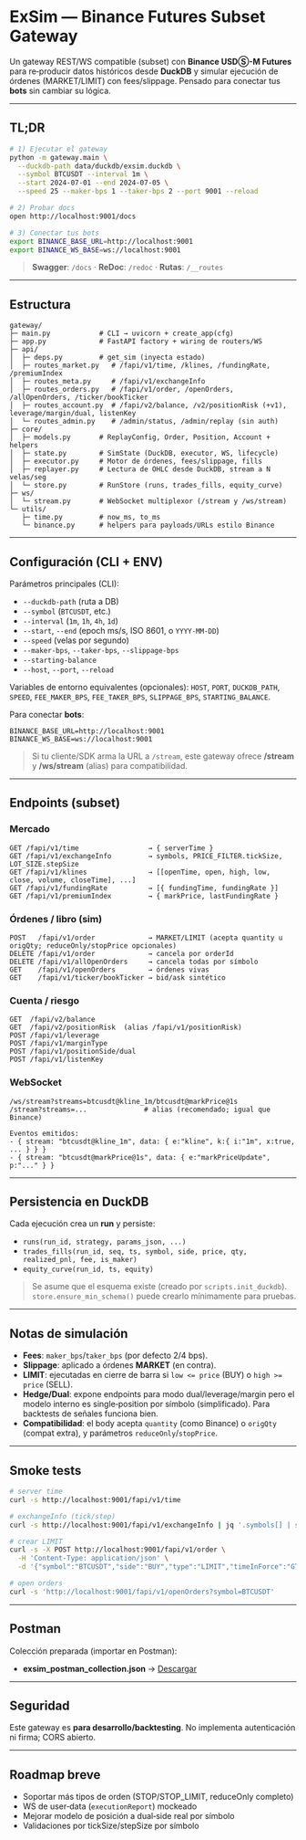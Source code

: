 # ExSim — Binance Futures Subset Gateway

Un gateway REST/WS compatible (subset) con **Binance USDⓈ-M Futures** para re‑producir datos históricos desde **DuckDB** y simular ejecución de órdenes (MARKET/LIMIT) con fees/slippage. Pensado para conectar tus **bots** sin cambiar su lógica.

---

## TL;DR

```bash
# 1) Ejecutar el gateway
python -m gateway.main \
  --duckdb-path data/duckdb/exsim.duckdb \
  --symbol BTCUSDT --interval 1m \
  --start 2024-07-01 --end 2024-07-05 \
  --speed 25 --maker-bps 1 --taker-bps 2 --port 9001 --reload

# 2) Probar docs
open http://localhost:9001/docs

# 3) Conectar tus bots
export BINANCE_BASE_URL=http://localhost:9001
export BINANCE_WS_BASE=ws://localhost:9001
```

> **Swagger**: `/docs` · **ReDoc**: `/redoc` · **Rutas**: `/__routes`

---

## Estructura

```
gateway/
├─ main.py            # CLI → uvicorn + create_app(cfg)
├─ app.py             # FastAPI factory + wiring de routers/WS
├─ api/
│  ├─ deps.py         # get_sim (inyecta estado)
│  ├─ routes_market.py   # /fapi/v1/time, /klines, /fundingRate, /premiumIndex
│  ├─ routes_meta.py     # /fapi/v1/exchangeInfo
│  ├─ routes_orders.py   # /fapi/v1/order, /openOrders, /allOpenOrders, /ticker/bookTicker
│  ├─ routes_account.py  # /fapi/v2/balance, /v2/positionRisk (+v1), leverage/margin/dual, listenKey
│  └─ routes_admin.py    # /admin/status, /admin/replay (sin auth)
├─ core/
│  ├─ models.py       # ReplayConfig, Order, Position, Account + helpers
│  ├─ state.py        # SimState (DuckDB, executor, WS, lifecycle)
│  ├─ executor.py     # Motor de órdenes, fees/slippage, fills
│  ├─ replayer.py     # Lectura de OHLC desde DuckDB, stream a N velas/seg
│  └─ store.py        # RunStore (runs, trades_fills, equity_curve)
├─ ws/
│  └─ stream.py       # WebSocket multiplexor (/stream y /ws/stream)
└─ utils/
   ├─ time.py         # now_ms, to_ms
   └─ binance.py      # helpers para payloads/URLs estilo Binance
```

---

## Configuración (CLI + ENV)

Parámetros principales (CLI):

* `--duckdb-path` (ruta a DB)
* `--symbol` (`BTCUSDT`, etc.)
* `--interval` (`1m`, `1h`, `4h`, `1d`)
* `--start`, `--end` (epoch ms/s, ISO 8601, o `YYYY-MM-DD`)
* `--speed` (velas por segundo)
* `--maker-bps`, `--taker-bps`, `--slippage-bps`
* `--starting-balance`
* `--host`, `--port`, `--reload`

Variables de entorno equivalentes (opcionales): `HOST`, `PORT`, `DUCKDB_PATH`, `SPEED`, `FEE_MAKER_BPS`, `FEE_TAKER_BPS`, `SLIPPAGE_BPS`, `STARTING_BALANCE`.

Para conectar **bots**:

```
BINANCE_BASE_URL=http://localhost:9001
BINANCE_WS_BASE=ws://localhost:9001
```

> Si tu cliente/SDK arma la URL a `/stream`, este gateway ofrece **/stream** y **/ws/stream** (alias) para compatibilidad.

---

## Endpoints (subset)

### Mercado

```
GET /fapi/v1/time                 → { serverTime }
GET /fapi/v1/exchangeInfo         → symbols, PRICE_FILTER.tickSize, LOT_SIZE.stepSize
GET /fapi/v1/klines               → [[openTime, open, high, low, close, volume, closeTime], ...]
GET /fapi/v1/fundingRate          → [{ fundingTime, fundingRate }]
GET /fapi/v1/premiumIndex         → { markPrice, lastFundingRate }
```

### Órdenes / libro (sim)

```
POST   /fapi/v1/order             → MARKET/LIMIT (acepta quantity u origQty; reduceOnly/stopPrice opcionales)
DELETE /fapi/v1/order             → cancela por orderId
DELETE /fapi/v1/allOpenOrders     → cancela todas por símbolo
GET    /fapi/v1/openOrders        → órdenes vivas
GET    /fapi/v1/ticker/bookTicker → bid/ask sintético
```

### Cuenta / riesgo

```
GET  /fapi/v2/balance
GET  /fapi/v2/positionRisk  (alias /fapi/v1/positionRisk)
POST /fapi/v1/leverage
POST /fapi/v1/marginType
POST /fapi/v1/positionSide/dual
POST /fapi/v1/listenKey
```

### WebSocket

```
/ws/stream?streams=btcusdt@kline_1m/btcusdt@markPrice@1s
/stream?streams=...              # alias (recomendado; igual que Binance)

Eventos emitidos:
- { stream: "btcusdt@kline_1m", data: { e:"kline", k:{ i:"1m", x:true, ... } } }
- { stream: "btcusdt@markPrice@1s", data: { e:"markPriceUpdate", p:"..." } }
```

---

## Persistencia en DuckDB

Cada ejecución crea un **run** y persiste:

* `runs(run_id, strategy, params_json, ...)`
* `trades_fills(run_id, seq, ts, symbol, side, price, qty, realized_pnl, fee, is_maker)`
* `equity_curve(run_id, ts, equity)`

> Se asume que el esquema existe (creado por `scripts.init_duckdb`). `store.ensure_min_schema()` puede crearlo mínimamente para pruebas.

---

## Notas de simulación

* **Fees**: `maker_bps`/`taker_bps` (por defecto 2/4 bps).
* **Slippage**: aplicado a órdenes **MARKET** (en contra).
* **LIMIT**: ejecutadas en cierre de barra si `low <= price` (BUY) o `high >= price` (SELL).
* **Hedge/Dual**: expone endpoints para modo dual/leverage/margin pero el modelo interno es single‑position por símbolo (simplificado). Para backtests de señales funciona bien.
* **Compatibilidad**: el body acepta `quantity` (como Binance) o `origQty` (compat extra), y parámetros `reduceOnly`/`stopPrice`.

---

## Smoke tests

```bash
# server time
curl -s http://localhost:9001/fapi/v1/time

# exchangeInfo (tick/step)
curl -s http://localhost:9001/fapi/v1/exchangeInfo | jq '.symbols[] | select(.symbol=="BTCUSDT")'

# crear LIMIT
curl -s -X POST http://localhost:9001/fapi/v1/order \
  -H 'Content-Type: application/json' \
  -d '{"symbol":"BTCUSDT","side":"BUY","type":"LIMIT","timeInForce":"GTC","quantity":"0.001","price":"50000","newClientOrderId":"readme-limit"}'

# open orders
curl -s 'http://localhost:9001/fapi/v1/openOrders?symbol=BTCUSDT'
```

---

## Postman

Colección preparada (importar en Postman):

* **exsim\_postman\_collection.json** → [Descargar](sandbox:/mnt/data/exsim_postman_collection.json)

---

## Seguridad

Este gateway es **para desarrollo/backtesting**. No implementa autenticación ni firma; CORS abierto.

---

## Roadmap breve

* Soportar más tipos de orden (STOP/STOP\_LIMIT, reduceOnly completo)
* WS de user‑data (`executionReport`) mockeado
* Mejorar modelo de posición a dual‑side real por símbolo
* Validaciones por tickSize/stepSize por símbolo
